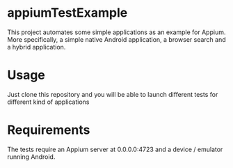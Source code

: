 # appiumTestExample

This project automates some simple applications as an example for Appium. More specifically, a simple native Android application, a browser search and a hybrid application.

# Usage

Just clone this repository and you will be able to launch different tests for different kind of applications

# Requirements

The tests require an Appium server at 0.0.0.0:4723 and a device / emulator running Android.